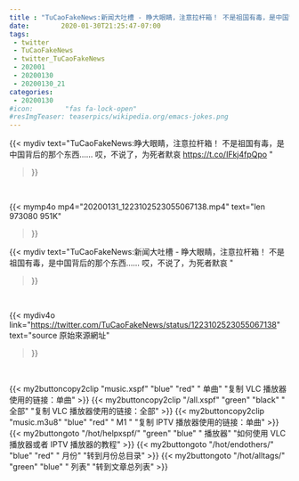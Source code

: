 ```yaml
---
title : "TuCaoFakeNews:新闻大吐槽 - 睁大眼睛，注意拉杆箱！ 不是祖国有毒，是中国背后的那个东西……  哎，不说了，为死者默哀 "
date:        2020-01-30T21:25:47-07:00
tags:
 - twitter
 - TuCaoFakeNews
 - twitter_TuCaoFakeNews
 - 202001
 - 20200130
 - 20200130_21
categories:
 - 20200130
#icon:        "fas fa-lock-open"
#resImgTeaser: teaserpics/wikipedia.org/emacs-jokes.png
---
```


{{< mydiv text="TuCaoFakeNews:睁大眼睛，注意拉杆箱！ 不是祖国有毒，是中国背后的那个东西……  哎，不说了，为死者默哀  https://t.co/IFkj4fpQpo "
>}}
<br>


{{< mymp4o mp4="20200131_1223102523055067138.mp4"
text="len 973080    951K"
>}}


{{< mydiv text="TuCaoFakeNews:新闻大吐槽 - 睁大眼睛，注意拉杆箱！ 不是祖国有毒，是中国背后的那个东西……  哎，不说了，为死者默哀 "
>}}
<br>

{{< mydiv4o link="https://twitter.com/TuCaoFakeNews/status/1223102523055067138"
text="source 原始來源網址"
>}}


<br>

{{< my2buttoncopy2clip "music.xspf"        "blue"   "red"    " 单曲"  "复制 VLC 播放器使用的链接：单曲" >}} {{< my2buttoncopy2clip "/all.xspf"         "green"  "black"  " 全部"  "复制 VLC 播放器使用的链接：全部" >}} {{< my2buttoncopy2clip "music.m3u8"        "blue"   "red"    " M1 "    "复制 IPTV 播放器使用的链接：单曲" >}} {{< my2buttongoto      "/hot/helpxspf/"    "green"  "blue"   " 播放器" "如何使用 VLC 播放器或者 IPTV 播放器的教程" >}} {{< my2buttongoto      "/hot/endothers/"   "blue"   "red"    " 月份"   "转到月份总目录" >}} {{< my2buttongoto      "/hot/alltags/"     "green"  "blue"   " 列表"   "转到文章总列表" >}} 
